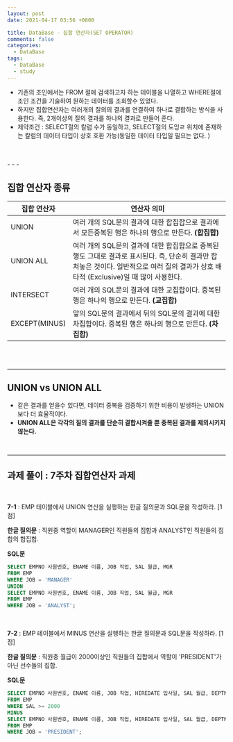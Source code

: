 ```yaml
---
layout: post
date: 2021-04-17 03:56 +0800

title: DataBase - 집합 연산자(SET OPERATOR)
comments: false
categories: 
  - DataBase
tags: 
  - DataBase
  - study
---
```

- 기존의 조인에서는 FROM 절에 검색하고자 하는 테이블을 나열하고 WHERE절에 조인 조건을 기술하여 원하는 데이터를 조회할수 있었다. 
- 하지만 집합연산자는 여러개의 질의의 결과를 연결하여 하나로 결합하는 방식을 사용한다. 
  즉, 2개이상의 질의 결과를 하나의 결과로 만들어 준다. 
- 제약조건 : SELECT절의 칼럼 수가 동일하고, SELECT절의 도잉ㄹ 위치에 존재하는 칼럼의 데이터 타입이 상호 호환 가능(동일한 데이터 타입일 필요는 없다. )
<br>
<br>
 - - - 

집합 연산자 종류
--

|집합 연산자| 연산자 의미|
|---|---|
|UNION| 여러 개의 SQL문의 결과에 대한 합집합으로 결과에서 모든중복된 행은 하나의 행으로 만든다. **(합집합)**|
|UNION ALL|여러 개의 SQL문의 결과에 대한 합집합으로 중복된 행도 그대로 결과로 표시된다.   즉, 단순히 결과만 합쳐놓은 것이다. 일반적으로 여러 질의 결과가 상호 배타적 (Exclusive)일 때 많이 사용한다. |
|INTERSECT|여러 개의 SQL문의 결과에 대한 교집합이다. 중복된 행은 하나의 행으로 만든다.  **(교집합)**|
|EXCEPT(MINUS)|앞의 SQL문의 결과에서 뒤의 SQL문의 결과에 대한 차집합이다. 중복된 행은 하나의 행으로 만든다. **(차집합)**|


<br><br>
- - -
UNION vs UNION ALL
--
- 같은 결과를 얻을수 있다면, 데이터 중복을 검증하기 위한 비용이 발생하는 UNION보다 더 효율적이다. 
- **UNION ALL은 각각의 질의 결과를 단순히 결합시켜줄 뿐 중복된 결과를 제외시키지 않는다.**

<br>

- - -

과제 풀이 : 7주차 집합연산자 과제
--

<br>


**7-1** :  EMP 테이블에서 UNION 연산을 실행하는 한글 질의문과 SQL문을 작성하라. [1점]

**한글 질의문** : 직원중 역할이 MANAGER인 직원들의 집합과 ANALYST인 직원들의 집합의 합집합. 

**SQL문** 
```sql
SELECT EMPNO 사원번호, ENAME 이름, JOB 직업, SAL 월급, MGR
FROM EMP
WHERE JOB = 'MANAGER'
UNION
SELECT EMPNO 사원번호, ENAME 이름, JOB 직업, SAL 월급, MGR
FROM EMP
WHERE JOB = 'ANALYST';
```


<br>


**7-2** : EMP 테이블에서 MINUS 연산을 실행하는 한글 질의문과 SQL문을 작성하라. [1점]

**한글 질의문** : 직원중 월급이 2000이상인 직원들의 집합에서 역할이 'PRESIDENT'가 아닌 선수들의 집합. 

**SQL문** 
```sql
SELECT EMPNO 사원번호, ENAME 이름, JOB 직업, HIREDATE 입사일, SAL 월급, DEPTNO 부서번호, MGR
FROM EMP
WHERE SAL >= 2000
MINUS
SELECT EMPNO 사원번호, ENAME 이름, JOB 직업, HIREDATE 입사일, SAL 월급, DEPTNO 부서번호, MGR
FROM EMP
WHERE JOB = 'PRESIDENT';
```

  